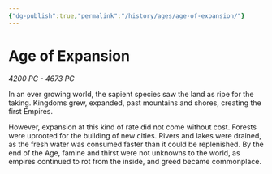 ```yaml
---
{"dg-publish":true,"permalink":"/history/ages/age-of-expansion/"}
---
```


# Age of Expansion
*4200 PC - 4673 PC*

In an ever growing world, the sapient species saw the land as ripe for the taking. Kingdoms grew, expanded, past mountains and shores, creating the first Empires.

However, expansion at this kind of rate did not come without cost. Forests were uprooted for the building of new cities. Rivers and lakes were drained, as the fresh water was consumed faster than it could be replenished. By the end of the Age, famine and thirst were not unknowns to the world, as empires continued to rot from the inside, and greed became commonplace.